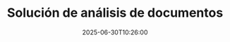 ---
############################# Static ############################
layout: "family"
date:  2025-06-30T10:26:00
draft: false

product: "Parser"
product_tag: "parser"

lang: es

############################# Head ############################
head_title: "Aplicaciones de análisis de documentos .NET, Java y APIs en la nube"
head_description: "Obtenga una solución integral para el análisis de documentos para aplicaciones .NET, Java y basadas en la nube. Extraiga datos de formatos de documentos en línea utilizando una sencilla función de arrastrar y soltar."

############################# Header ############################
title: "Solución de análisis de documentos"
description:  |
  API robusta para la extracción de datos de varios formatos de archivo.

  Analice documentos con un mínimo esfuerzo de codificación.

  Personalice los resultados del análisis.

############################# Supported Platforms ###############################
supported_platforms:
  enable: true
  head_title: "Elige tu plataforma"
  title: "Independencia de la plataforma"
  description: "La biblioteca GroupDocs.Parser es compatible con los siguientes sistemas operativos y marcos de trabajo:"
  details_link_title: "Aprende más"

  items:
    # items loop
    - title: ".NET"
      description: GroupDocs.Parser .NET 
      color: "blue"
      tag: "net"
      link: "/parser/net/"
      features_link: "https://docs.groupdocs.com/parser/net/system-requirements/"
      features:
          # features loop
          - rows: "3"
            content: |
                    .NET Framework 4.6.2 or higher <br> .NET Core 2.0 or higher <br> .NET 6.0 or higher
      
          # features loop
          - rows: "1"
            content: |
                    Windows <br> Linux <br> Mac OS
      
          # features loop
          - rows: "4"
            content: |
                    Microsoft Visual Studio <br> JetBrains Rider <br> Microsoft Visual Code
      
          # features loop
          - rows: "1"
            content: |
                    50+ file formats
      

    # items loop
    - title: "Java"
      description: GroupDocs.Parser Java
      color: "red"
      tag: "java"
      link: "/parser/java/"
      features_link: "https://docs.groupdocs.com/parser/java/system-requirements/"
      features:
          # features loop
          - rows: "3"
            content: |
                    Java 8 or higher <br> Kotlin
      
          # features loop
          - rows: "1"
            content: |
                    Windows <br> Linux <br> Mac OS
      
          # features loop
          - rows: "4"
            content: |
                    IntelliJ IDEA <br> Eclipse <br> NetBeans
      
          # features loop
          - rows: "1"
            content: |
                    50+ file formats

############################# Features ###############################
features:
  enable: true
  title: "GroupDocs.Parser en un vistazo"
  description: "API para el análisis de datos en PDF, Word, Excel y más"

  items:
    # items loop
    - icon: "text"
      title: "Extraer texto"
      content: "Extraiga información textual de varios formatos de archivo."

    # items loop
    - icon: "image"
      title: "Extraer imágenes"
      content: "Recupere contenido visual de diversas fuentes."

    # items loop
    - icon: "template"
      title: "Analizar datos por plantillas"
      content: "Cree plantillas personalizadas y utilícelas para analizar información específica."

    # items loop
    - icon: "pdf"
      title: "Analizar formularios PDF"
      content: "Los formularios PDF son documentos digitales que presentan campos rellenables para la interacción del usuario."

############################# Code Samples ###############################
code_samples:
  enable: true
  title: "Ejemplos de código de GroupDocs.Parser"
  description: "Algunos casos de uso de operaciones típicas de GroupDocs.Parser en C# y Java"

  items:
    # items loop
    - title: "Cómo extraer texto de documentos PDF"
      content: "La API GroupDocs.Parser permite extraer texto de documentos implementando unos pocos pasos."
      samples:
          # samples loop
          - language: "C#"
            color: "blue"
            content: |
                    <code class="language-csharp" data-lang="csharp">

                        // Cree una instancia de la clase Parser pasando el archivo deseado.
                        using (var parser = new Parser("source.pdf"))
                        {
                            // Extraiga un texto.
                            using (var textReader = parser.GetText())
                            {
                                // Procese el texto extraído.
                                Console.WriteLine(textReader?.ReadToEnd());
                            }
                        }     
                        
                    </code>

          # samples loop
          - language: "Java"
            color: "red"
            content: |
                    <code class="language-java" data-lang="java">

                        // Cree una instancia de la clase Parser pasando el archivo deseado.
                        try (Parser parser = new Parser("source.pdf"))
                        {
                            // Extraiga un texto.
                            try (TextReader reader = parser.getText())
                            {
                                // Procese el texto extraído.
                                System.out.println(reader == null 
                                        ? "" 
                                        : reader.readToEnd());
                            }
                        }  

                    </code>


############################# Supported Formats ###############################
formats:
  enable: true
  title: "Más de 50 formatos de archivo compatibles"
  description: "GroupDocs.Parser permite operaciones de análisis dentro de diversas familias de formatos."

############################# Metrics ###############################
metrics:
  enable: true
  title: "Logros de GroupDocs.Parser"
  description: "Descubre las métricas clave de los logros de nuestra biblioteca."

  items:
    # items loop
    - number: "50+"
      title: "Formatos compatibles"
      content: "GroupDocs.Parser admite operaciones con más de 50 formatos de archivo populares."

    # items loop
    - number: "1600k"
      title: "Descargas de NuGet"
      content: "El paquete NuGet de GroupDocs.Parser para .NET ha sido descargado más de 1,600,000 veces."

    # items loop
    - number: "18k"
      title: "Descargas de Maven"
      content: "GroupDocs.Parser tiene 18,000 descargas en Maven. Potentes características de análisis para Java."

    # items loop
    - number: "140+"
      title: "Clientes satisfechos"
      content: "Empresas reconocidas y desarrolladores individuales prefieren los productos de GroupDocs para construir soluciones innovadoras."


############################# Customers ###############################
customers:
  enable: true
  title: "Nuestros clientes satisfechos"
  description: "Las bibliotecas de GroupDocs son utilizadas por marcas mundialmente reconocidas y distinguidas."

  items:
    # items loop
    - title: "BenQ Corporation"
      logo: "benq"
      
    # items loop
    - title: "Nasdaq Stock Market"
      logo: "nasdaq"
      
    # items loop
    - title: "AT&T Inc."
      logo: "att"
      
    # items loop
    - title: "Customer logo AstraZeneca"
      logo: "astrazeneca"
      
    # items loop
    - title: "Central Bank of Argentina"
      logo: "argentinacentralbank"
      
    # items loop
    - title: "Roche Holding AG"
      logo: "roche"
      
    # items loop
    - title: "Capita"
      logo: "capita"
      
    # items loop
    - title: "Axa S.A."
      logo: "axa"
      
    # items loop
    - title: "Instructure Inc."
      logo: "instructure"
      
    # items loop
    - title: "Wipro"
      logo: "wipro"


############################# Actions ###############################
actions:
  enable: true
  title: "¿Listo para comenzar?"
  description: "Pruebe las funciones de GroupDocs.Parser de forma gratuita en su plataforma."

  items:
    # items loop
    - title: ".NET"
      color: "blue"
      link: "/parser/net/"

    # items loop
    - title: "Java"
      color: "red"
      link: "/parser/java/"

############################# FAQ ###############################
faq:
  enable: true
  title: "Preguntas frecuentes"
  description: "Respuestas a las preguntas más comunes."

  items:
    # items loop
    - question: "¿La biblioteca GroupDocs.Parser necesita algún otro software de terceros para manipular documentos?"
      answer: "GroupDocs.Parser no requiere la instalación de ningún software externo como Adobe Acrobat, Microsoft Office o cualquier otro."

    # items loop
    - question: "¿Puedo probar la biblioteca GroupDocs.Parser antes de comprarla?"
      answer: "Sí, puede probar GroupDocs.Parser sin comprar una licencia. Una vez instalada sin licencia, la biblioteca funciona en modo de prueba. En este modo, se agregan insignias de prueba al documento resultante y se recorta a las primeras 3 páginas. Si desea probar GroupDocs.Parser sin las limitaciones de la versión de prueba, también puede solicitar una licencia temporal de 30 días. Para más detalles, [vea](https://purchase.groupdocs.com/temporary-license/)."

    # items loop
    - question: "¿Qué tipos de licencias tienen?"
      answer: "Ofrecemos varios tipos de licencias para satisfacer las necesidades de desarrolladores o empresas particulares. Los tipos de licencia dependen del número de desarrolladores, la cantidad de ubicaciones de desarrolladores y si necesita entregar nuestro SDK/API a sus clientes finales. Alternativamente, puede elegir licencias basadas en el uso mensual del producto. Aprenda más [aquí](https://purchase.groupdocs.com/pricing/parser/net/)."

############################# Cloud Links ###############################
cloud_links:
  enable: true
  title: "APIs de GroupDocs.Parser de bajo código"
  description: "Incorpore capacidades de análisis de documentos en cualquier aplicación utilizando nuestra API REST basada en la nube."
  
  items:
    # items loop
    - title: "GroupDocs.Parser Cloud for cURL"
      content: "Comandos cURL para la API de análisis de documentos en la nube para analizar documentos en una amplia variedad de formatos de archivo populares."
      icon: "groupdocs_parser-for-curl"
      link: "https://products.groupdocs.cloud/parser/curl"

    # items loop
    - title: "GroupDocs.Parser Cloud for .NET"
      content: "Extraiga imágenes, texto, información del documento o incluso analice cualquier documento mediante la plantilla definida por el usuario en sus aplicaciones de Microsoft .NET."
      icon: "groupdocs_parser-for-net"
      link: "https://products.groupdocs.cloud/parser/net"

    # items loop
    - title: "GroupDocs.Parser Cloud for Java"
      content: "SDK en la nube para desarrolladores de Java para analizar documentos, extraer información del documento y datos dentro de aplicaciones basadas en Java."
      icon: "groupdocs_parser-for-java"
      link: "https://products.groupdocs.cloud/parser/java"

############################# App links ###############################
app_links:
  enable: true
  title: "Aplicaciones sin código GroupDocs.Parser"
  description: "Aplicación basada en web que le permite realizar análisis a través de más de 50 formatos de archivo populares directamente en su navegador."

  items:
    # items loop
    - title: "GroupDocs.Parser Total"
      content: "Aplicación en línea gratuita para analizar tipos de documentos como Word, Excel, PowerPoint, PDF y más de 50 otros."
      icon: "groupdocs_parser-app"
      link: "https://products.groupdocs.app/parser/total"

    # items loop
    - title: "GroupDocs.Parser DOCX"
      content: "Analice documentos de Word directamente desde su navegador web para extraer imágenes, texto o metadatos."
      icon: "groupdocs_words-app"
      link: "https://products.groupdocs.app/parser/docx"

    # items loop
    - title: "GroupDocs.Parser PDF"
      content: "Aplicación de análisis de PDF gratuita que funciona en cualquier plataforma o dispositivo sin limitaciones."
      icon: "groupdocs_pdf-app"
      link: "https://products.groupdocs.app/parser/pdf"


      


---